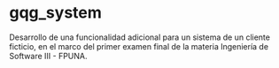 # gqg_system
Desarrollo de una funcionalidad adicional para un sistema de un cliente ficticio, en el marco del primer examen final de la materia Ingeniería de Software III - FPUNA.
